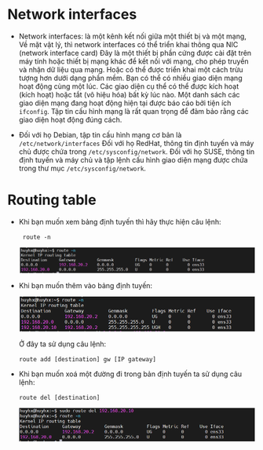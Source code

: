 # Network interfaces

- Network interfaces: là một kênh kết nối giữa một thiết bị và một mạng, Về mặt vật lý, thì network interfaces có thể triển khai thông qua NIC (network interface card) Đây là một thiết bị phần cứng được cài đặt trên máy tính hoặc thiết bị mạng khác để kết nối với mạng, cho phép truyền và nhận dữ liệu qua mạng. Hoặc có thể được triển khai một cách trừu tượng hơn dưới dạng phần mềm. Bạn có thể có nhiều giao diện mạng hoạt động cùng một lúc. Các giao diện cụ thể có thể được kích hoạt (kích hoạt) hoặc tắt (vô hiệu hóa) bất kỳ lúc nào. Một danh sách các giao diện mạng đang hoạt động hiện tại được báo cáo bởi tiện ích `ifconfig`. Tập tin cấu hình mạng là rất quan trọng để đảm bảo rằng các giao diện hoạt động đúng cách.

- Đối với họ Debian, tập tin cấu hình mạng cơ bản là `/etc/network/interfaces`  Đối với họ RedHat, thông tin định tuyến và máy chủ được chứa trong `/etc/sysconfig/network`. Đối với họ SUSE, thông tin định tuyến và máy chủ và tập lệnh cấu hình giao diện mạng được chứa trong thư mục `/etc/sysconfig/network`. 

# Routing table

 - Khi bạn muốn xem bảng định tuyến thì hãy thực hiện câu lệnh: 

   ```
    route -n
   ``` 

    ![alt text](../Images/network.png)

 - Khi bạn muốn thêm vào bảng định tuyến: 

    ![alt text](../Images/network2.png) 

    Ở đây ta sử dụng câu lệnh: 
    ```
    route add [destination] gw [IP gateway]
    ```
 - Khi bạn muốn xoá một đường đi trong bản định tuyến ta sử dụng câu lệnh:

   ```
   route del [destination]
   ```
   ![alt text](<../Images/Screenshot 2024-06-07 112851.png>)


